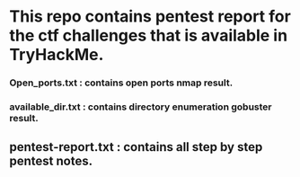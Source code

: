 # This repo contains pentest report for the ctf challenges that is available in TryHackMe.
### Open_ports.txt            : contains open ports nmap result.
### available_dir.txt         : contains directory enumeration gobuster result.  
## pentest-report.txt         : contains all step by step pentest notes.
